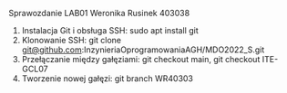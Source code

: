 Sprawozdanie LAB01 Weronika Rusinek 403038

1. Instalacja Git i obsługa SSH: sudo apt install git
2. Klonowanie SSH: git clone git@github.com:InzynieriaOprogramowaniaAGH/MDO2022_S.git
3. Przełączanie między gałęziami: git checkout main, git checkout ITE-GCL07
4. Tworzenie nowej gałęzi: git branch WR40303

